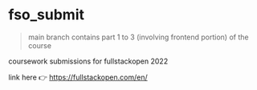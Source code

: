 # fso_submit

> main branch contains part 1 to 3 (involving frontend portion) of the course

coursework submissions for fullstackopen 2022

link here :point_right: https://fullstackopen.com/en/
